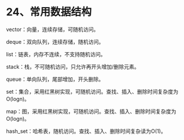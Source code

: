 # 24、常用数据结构

vector：向量，连续存储，可随机访问。

deque：双向队列，连续存储，随机访问。

list：链表，内存不连续，不支持随机访问。

stack：栈，不可随机访问，只允许再开头增加/删除元素。

queue：单向队列，尾部增加，开头删除。

set：集合，采用红黑树实现，可随机访问。查找、插入、删除时间复杂度为O(logn)。

map：图，采用红黑树实现，可随机访问。查找、插入、删除时间复杂度为O(logn)。

hash_set：哈希表，随机访问。查找、插入、删除时间复杂读为O(1)。